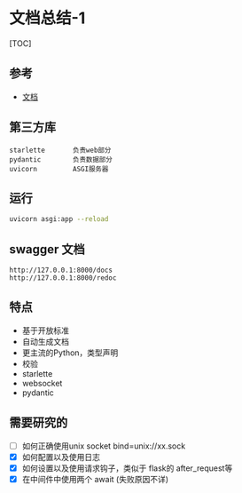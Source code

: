 # 文档总结-1

[TOC]

## 参考

- [文档](https://fastapi.tiangolo.com/zh/)

## 第三方库

```text
starlette       负责web部分
pydantic        负责数据部分
uvicorn         ASGI服务器
```

## 运行

```bash
uvicorn asgi:app --reload
```

## swagger 文档

```text
http://127.0.0.1:8000/docs
http://127.0.0.1:8000/redoc
```

## 特点

- 基于开放标准
- 自动生成文档
- 更主流的Python，类型声明
- 校验
- starlette
- websocket
- pydantic

## 需要研究的

- [ ] 如何正确使用unix socket bind=unix://xx.sock
- [x] 如何配置以及使用日志
- [x] 如何设置以及使用请求钩子，类似于 flask的 after_request等
- [x] 在中间件中使用两个 await (失败原因不详)
